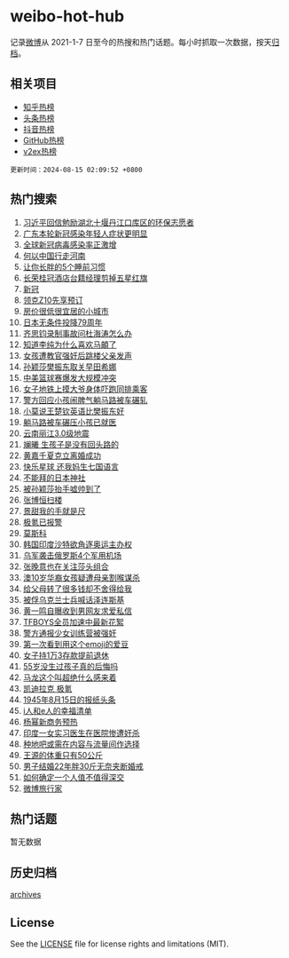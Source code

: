 # weibo-hot-hub

记录[微博](https://www.weibo.com)从 2021-1-7 日至今的热搜和热门话题。每小时抓取一次数据，按天[归档](archives)。

## 相关项目

- [知乎热榜](https://github.com/lonnyzhang423/zhihu-hot-hub)
- [头条热榜](https://github.com/lonnyzhang423/toutiao-hot-hub)
- [抖音热榜](https://github.com/lonnyzhang423/douyin-hot-hub)
- [GitHub热榜](https://github.com/lonnyzhang423/github-hot-hub)
- [v2ex热榜](https://github.com/lonnyzhang423/v2ex-hot-hub)


`更新时间：2024-08-15 02:09:52 +0800`

## 热门搜索

1. [习近平回信勉励湖北十堰丹江口库区的环保志愿者](https://m.weibo.cn/search?containerid=100103type%3D1%26t%3D10%26q%3D%23%E4%B9%A0%E8%BF%91%E5%B9%B3%E5%9B%9E%E4%BF%A1%E5%8B%89%E5%8A%B1%E6%B9%96%E5%8C%97%E5%8D%81%E5%A0%B0%E4%B8%B9%E6%B1%9F%E5%8F%A3%E5%BA%93%E5%8C%BA%E7%9A%84%E7%8E%AF%E4%BF%9D%E5%BF%97%E6%84%BF%E8%80%85%23&stream_entry_id=51&isnewpage=1&extparam=seat%3D1%26stream_entry_id%3D51%26c_type%3D51%26dgr%3D0%26cate%3D10103%26q%3D%2523%25E4%25B9%25A0%25E8%25BF%2591%25E5%25B9%25B3%25E5%259B%259E%25E4%25BF%25A1%25E5%258B%2589%25E5%258A%25B1%25E6%25B9%2596%25E5%258C%2597%25E5%258D%2581%25E5%25A0%25B0%25E4%25B8%25B9%25E6%25B1%259F%25E5%258F%25A3%25E5%25BA%2593%25E5%258C%25BA%25E7%259A%2584%25E7%258E%25AF%25E4%25BF%259D%25E5%25BF%2597%25E6%2584%25BF%25E8%2580%2585%2523%26pos%3D0%26filter_type%3Drealtimehot%26display_time%3D1723658991%26pre_seqid%3D172365899113902726126)
1. [广东本轮新冠感染年轻人症状更明显](https://m.weibo.cn/search?containerid=100103type%3D1%26t%3D10%26q%3D%23%E5%B9%BF%E4%B8%9C%E6%9C%AC%E8%BD%AE%E6%96%B0%E5%86%A0%E6%84%9F%E6%9F%93%E5%B9%B4%E8%BD%BB%E4%BA%BA%E7%97%87%E7%8A%B6%E6%9B%B4%E6%98%8E%E6%98%BE%23&stream_entry_id=31&isnewpage=1&extparam=seat%3D1%26stream_entry_id%3D31%26band_rank%3D1%26dgr%3D0%26pos%3D0%26filter_type%3Drealtimehot%26c_type%3D31%26q%3D%2523%25E5%25B9%25BF%25E4%25B8%259C%25E6%259C%25AC%25E8%25BD%25AE%25E6%2596%25B0%25E5%2586%25A0%25E6%2584%259F%25E6%259F%2593%25E5%25B9%25B4%25E8%25BD%25BB%25E4%25BA%25BA%25E7%2597%2587%25E7%258A%25B6%25E6%259B%25B4%25E6%2598%258E%25E6%2598%25BE%2523%26lcate%3D5001%26cate%3D5001%26realpos%3D1%26flag%3D1%26display_time%3D1723658991%26pre_seqid%3D172365899113902726126)
1. [全球新冠病毒感染率正激增](https://m.weibo.cn/search?containerid=100103type%3D1%26t%3D10%26q%3D%23%E5%85%A8%E7%90%83%E6%96%B0%E5%86%A0%E7%97%85%E6%AF%92%E6%84%9F%E6%9F%93%E7%8E%87%E6%AD%A3%E6%BF%80%E5%A2%9E%23&stream_entry_id=31&isnewpage=1&extparam=seat%3D1%26stream_entry_id%3D31%26band_rank%3D2%26dgr%3D0%26pos%3D1%26filter_type%3Drealtimehot%26c_type%3D31%26q%3D%2523%25E5%2585%25A8%25E7%2590%2583%25E6%2596%25B0%25E5%2586%25A0%25E7%2597%2585%25E6%25AF%2592%25E6%2584%259F%25E6%259F%2593%25E7%258E%2587%25E6%25AD%25A3%25E6%25BF%2580%25E5%25A2%259E%2523%26lcate%3D5001%26cate%3D5001%26realpos%3D2%26flag%3D2%26display_time%3D1723658991%26pre_seqid%3D172365899113902726126)
1. [何以中国行走河南](https://m.weibo.cn/search?containerid=100103type%3D1%26t%3D10%26q%3D%23%E4%BD%95%E4%BB%A5%E4%B8%AD%E5%9B%BD%E8%A1%8C%E8%B5%B0%E6%B2%B3%E5%8D%97%23&stream_entry_id=31&isnewpage=1&extparam=seat%3D1%26stream_entry_id%3D31%26band_rank%3D3%26dgr%3D0%26pos%3D2%26filter_type%3Drealtimehot%26c_type%3D31%26q%3D%2523%25E4%25BD%2595%25E4%25BB%25A5%25E4%25B8%25AD%25E5%259B%25BD%25E8%25A1%258C%25E8%25B5%25B0%25E6%25B2%25B3%25E5%258D%2597%2523%26lcate%3D5001%26cate%3D5001%26realpos%3D3%26flag%3D0%26display_time%3D1723658991%26pre_seqid%3D172365899113902726126)
1. [让你长胖的5个睡前习惯](https://m.weibo.cn/search?containerid=100103type%3D1%26t%3D10%26q%3D%23%E8%AE%A9%E4%BD%A0%E9%95%BF%E8%83%96%E7%9A%845%E4%B8%AA%E7%9D%A1%E5%89%8D%E4%B9%A0%E6%83%AF%23&stream_entry_id=31&isnewpage=1&extparam=seat%3D1%26stream_entry_id%3D31%26band_rank%3D4%26dgr%3D0%26pos%3D3%26filter_type%3Drealtimehot%26c_type%3D31%26q%3D%2523%25E8%25AE%25A9%25E4%25BD%25A0%25E9%2595%25BF%25E8%2583%2596%25E7%259A%25845%25E4%25B8%25AA%25E7%259D%25A1%25E5%2589%258D%25E4%25B9%25A0%25E6%2583%25AF%2523%26lcate%3D5001%26cate%3D5001%26realpos%3D4%26flag%3D0%26display_time%3D1723658991%26pre_seqid%3D172365899113902726126)
1. [长荣桂冠酒店台籍经理剪掉五星红旗](https://m.weibo.cn/search?containerid=100103type%3D1%26t%3D10%26q%3D%23%E9%95%BF%E8%8D%A3%E6%A1%82%E5%86%A0%E9%85%92%E5%BA%97%E5%8F%B0%E7%B1%8D%E7%BB%8F%E7%90%86%E5%89%AA%E6%8E%89%E4%BA%94%E6%98%9F%E7%BA%A2%E6%97%97%23&stream_entry_id=31&isnewpage=1&extparam=seat%3D1%26stream_entry_id%3D31%26band_rank%3D5%26dgr%3D0%26pos%3D4%26filter_type%3Drealtimehot%26c_type%3D31%26q%3D%2523%25E9%2595%25BF%25E8%258D%25A3%25E6%25A1%2582%25E5%2586%25A0%25E9%2585%2592%25E5%25BA%2597%25E5%258F%25B0%25E7%25B1%258D%25E7%25BB%258F%25E7%2590%2586%25E5%2589%25AA%25E6%258E%2589%25E4%25BA%2594%25E6%2598%259F%25E7%25BA%25A2%25E6%2597%2597%2523%26lcate%3D5001%26cate%3D5001%26realpos%3D5%26flag%3D0%26display_time%3D1723658991%26pre_seqid%3D172365899113902726126)
1. [新冠](https://m.weibo.cn/search?containerid=100103type%3D1%26t%3D10%26q%3D%E6%96%B0%E5%86%A0&stream_entry_id=31&isnewpage=1&extparam=seat%3D1%26stream_entry_id%3D31%26band_rank%3D6%26dgr%3D0%26pos%3D5%26filter_type%3Drealtimehot%26c_type%3D31%26q%3D%25E6%2596%25B0%25E5%2586%25A0%26lcate%3D5001%26cate%3D5001%26realpos%3D6%26flag%3D1%26display_time%3D1723658991%26pre_seqid%3D172365899113902726126)
1. [领克Z10先享预订](https://m.weibo.cn/search?containerid=100103type%3D1%26t%3D10%26q%3D%23%E9%A2%86%E5%85%8BZ10%E5%85%88%E4%BA%AB%E9%A2%84%E8%AE%A2%23&stream_entry_id=31&isnewpage=1&extparam=seat%3D1%26stream_entry_id%3D31%26band_rank%3D7%26dgr%3D0%26is_ad_pos%3D1%26pos%3D6%26filter_type%3Drealtimehot%26c_type%3D31%26adid%3D250373%26cate%3D5001%26topic_ad%3D1%26q%3D%2523%25E9%25A2%2586%25E5%2585%258BZ10%25E5%2585%2588%25E4%25BA%25AB%25E9%25A2%2584%25E8%25AE%25A2%2523%26lcate%3D5001%26display_time%3D1723658991%26pre_seqid%3D172365899113902726126)
1. [房价很低很宜居的小城市](https://m.weibo.cn/search?containerid=100103type%3D1%26t%3D10%26q%3D%E6%88%BF%E4%BB%B7%E5%BE%88%E4%BD%8E%E5%BE%88%E5%AE%9C%E5%B1%85%E7%9A%84%E5%B0%8F%E5%9F%8E%E5%B8%82&stream_entry_id=31&isnewpage=1&extparam=seat%3D1%26stream_entry_id%3D31%26band_rank%3D7%26dgr%3D0%26pos%3D7%26filter_type%3Drealtimehot%26c_type%3D31%26q%3D%25E6%2588%25BF%25E4%25BB%25B7%25E5%25BE%2588%25E4%25BD%258E%25E5%25BE%2588%25E5%25AE%259C%25E5%25B1%2585%25E7%259A%2584%25E5%25B0%258F%25E5%259F%258E%25E5%25B8%2582%26lcate%3D5001%26cate%3D5001%26realpos%3D7%26flag%3D0%26display_time%3D1723658991%26pre_seqid%3D172365899113902726126)
1. [日本无条件投降79周年](https://m.weibo.cn/search?containerid=100103type%3D1%26t%3D10%26q%3D%23%E6%97%A5%E6%9C%AC%E6%97%A0%E6%9D%A1%E4%BB%B6%E6%8A%95%E9%99%8D79%E5%91%A8%E5%B9%B4%23&stream_entry_id=31&isnewpage=1&extparam=seat%3D1%26stream_entry_id%3D31%26band_rank%3D8%26dgr%3D0%26pos%3D8%26filter_type%3Drealtimehot%26c_type%3D31%26q%3D%2523%25E6%2597%25A5%25E6%259C%25AC%25E6%2597%25A0%25E6%259D%25A1%25E4%25BB%25B6%25E6%258A%2595%25E9%2599%258D79%25E5%2591%25A8%25E5%25B9%25B4%2523%26lcate%3D5001%26cate%3D5001%26realpos%3D8%26flag%3D0%26display_time%3D1723658991%26pre_seqid%3D172365899113902726126)
1. [齐思钧录制事故问杜海涛怎么办](https://m.weibo.cn/search?containerid=100103type%3D1%26t%3D10%26q%3D%23%E9%BD%90%E6%80%9D%E9%92%A7%E5%BD%95%E5%88%B6%E4%BA%8B%E6%95%85%E9%97%AE%E6%9D%9C%E6%B5%B7%E6%B6%9B%E6%80%8E%E4%B9%88%E5%8A%9E%23&stream_entry_id=31&isnewpage=1&extparam=seat%3D1%26stream_entry_id%3D31%26band_rank%3D9%26dgr%3D0%26pos%3D9%26filter_type%3Drealtimehot%26c_type%3D31%26q%3D%2523%25E9%25BD%2590%25E6%2580%259D%25E9%2592%25A7%25E5%25BD%2595%25E5%2588%25B6%25E4%25BA%258B%25E6%2595%2585%25E9%2597%25AE%25E6%259D%259C%25E6%25B5%25B7%25E6%25B6%259B%25E6%2580%258E%25E4%25B9%2588%25E5%258A%259E%2523%26lcate%3D5001%26cate%3D5001%26realpos%3D9%26flag%3D2%26display_time%3D1723658991%26pre_seqid%3D172365899113902726126)
1. [知道李纯为什么喜欢马頔了](https://m.weibo.cn/search?containerid=100103type%3D1%26t%3D10%26q%3D%E7%9F%A5%E9%81%93%E6%9D%8E%E7%BA%AF%E4%B8%BA%E4%BB%80%E4%B9%88%E5%96%9C%E6%AC%A2%E9%A9%AC%E9%A0%94%E4%BA%86&stream_entry_id=31&isnewpage=1&extparam=seat%3D1%26stream_entry_id%3D31%26band_rank%3D10%26dgr%3D0%26pos%3D10%26filter_type%3Drealtimehot%26c_type%3D31%26q%3D%25E7%259F%25A5%25E9%2581%2593%25E6%259D%258E%25E7%25BA%25AF%25E4%25B8%25BA%25E4%25BB%2580%25E4%25B9%2588%25E5%2596%259C%25E6%25AC%25A2%25E9%25A9%25AC%25E9%25A0%2594%25E4%25BA%2586%26lcate%3D5001%26cate%3D5001%26realpos%3D10%26flag%3D2%26display_time%3D1723658991%26pre_seqid%3D172365899113902726126)
1. [女孩遭教官强奸后跳楼父亲发声](https://m.weibo.cn/search?containerid=100103type%3D1%26t%3D10%26q%3D%23%E5%A5%B3%E5%AD%A9%E9%81%AD%E6%95%99%E5%AE%98%E5%BC%BA%E5%A5%B8%E5%90%8E%E8%B7%B3%E6%A5%BC%E7%88%B6%E4%BA%B2%E5%8F%91%E5%A3%B0%23&stream_entry_id=31&isnewpage=1&extparam=seat%3D1%26stream_entry_id%3D31%26band_rank%3D11%26dgr%3D0%26pos%3D11%26filter_type%3Drealtimehot%26c_type%3D31%26q%3D%2523%25E5%25A5%25B3%25E5%25AD%25A9%25E9%2581%25AD%25E6%2595%2599%25E5%25AE%2598%25E5%25BC%25BA%25E5%25A5%25B8%25E5%2590%258E%25E8%25B7%25B3%25E6%25A5%25BC%25E7%2588%25B6%25E4%25BA%25B2%25E5%258F%2591%25E5%25A3%25B0%2523%26lcate%3D5001%26cate%3D5001%26realpos%3D11%26flag%3D2%26display_time%3D1723658991%26pre_seqid%3D172365899113902726126)
1. [孙颖莎樊振东取关早田希娜](https://m.weibo.cn/search?containerid=100103type%3D1%26t%3D10%26q%3D%23%E5%AD%99%E9%A2%96%E8%8E%8E%E6%A8%8A%E6%8C%AF%E4%B8%9C%E5%8F%96%E5%85%B3%E6%97%A9%E7%94%B0%E5%B8%8C%E5%A8%9C%23&stream_entry_id=31&isnewpage=1&extparam=seat%3D1%26stream_entry_id%3D31%26band_rank%3D12%26dgr%3D0%26pos%3D12%26filter_type%3Drealtimehot%26c_type%3D31%26q%3D%2523%25E5%25AD%2599%25E9%25A2%2596%25E8%258E%258E%25E6%25A8%258A%25E6%258C%25AF%25E4%25B8%259C%25E5%258F%2596%25E5%2585%25B3%25E6%2597%25A9%25E7%2594%25B0%25E5%25B8%258C%25E5%25A8%259C%2523%26lcate%3D5001%26cate%3D5001%26realpos%3D12%26flag%3D2%26display_time%3D1723658991%26pre_seqid%3D172365899113902726126)
1. [中美篮球赛爆发大规模冲突](https://m.weibo.cn/search?containerid=100103type%3D1%26t%3D10%26q%3D%23%E4%B8%AD%E7%BE%8E%E7%AF%AE%E7%90%83%E8%B5%9B%E7%88%86%E5%8F%91%E5%A4%A7%E8%A7%84%E6%A8%A1%E5%86%B2%E7%AA%81%23&stream_entry_id=31&isnewpage=1&extparam=seat%3D1%26stream_entry_id%3D31%26band_rank%3D13%26dgr%3D0%26pos%3D13%26filter_type%3Drealtimehot%26c_type%3D31%26q%3D%2523%25E4%25B8%25AD%25E7%25BE%258E%25E7%25AF%25AE%25E7%2590%2583%25E8%25B5%259B%25E7%2588%2586%25E5%258F%2591%25E5%25A4%25A7%25E8%25A7%2584%25E6%25A8%25A1%25E5%2586%25B2%25E7%25AA%2581%2523%26lcate%3D5001%26cate%3D5001%26realpos%3D13%26flag%3D2%26display_time%3D1723658991%26pre_seqid%3D172365899113902726126)
1. [女子地铁上摸大爷身体吓跑同排乘客](https://m.weibo.cn/search?containerid=100103type%3D1%26t%3D10%26q%3D%23%E5%A5%B3%E5%AD%90%E5%9C%B0%E9%93%81%E4%B8%8A%E6%91%B8%E5%A4%A7%E7%88%B7%E8%BA%AB%E4%BD%93%E5%90%93%E8%B7%91%E5%90%8C%E6%8E%92%E4%B9%98%E5%AE%A2%23&stream_entry_id=31&isnewpage=1&extparam=seat%3D1%26stream_entry_id%3D31%26band_rank%3D14%26dgr%3D0%26pos%3D14%26filter_type%3Drealtimehot%26c_type%3D31%26q%3D%2523%25E5%25A5%25B3%25E5%25AD%2590%25E5%259C%25B0%25E9%2593%2581%25E4%25B8%258A%25E6%2591%25B8%25E5%25A4%25A7%25E7%2588%25B7%25E8%25BA%25AB%25E4%25BD%2593%25E5%2590%2593%25E8%25B7%2591%25E5%2590%258C%25E6%258E%2592%25E4%25B9%2598%25E5%25AE%25A2%2523%26lcate%3D5001%26cate%3D5001%26realpos%3D14%26flag%3D2%26display_time%3D1723658991%26pre_seqid%3D172365899113902726126)
1. [警方回应小孩闹脾气躺马路被车碾轧](https://m.weibo.cn/search?containerid=100103type%3D1%26t%3D10%26q%3D%23%E8%AD%A6%E6%96%B9%E5%9B%9E%E5%BA%94%E5%B0%8F%E5%AD%A9%E9%97%B9%E8%84%BE%E6%B0%94%E8%BA%BA%E9%A9%AC%E8%B7%AF%E8%A2%AB%E8%BD%A6%E7%A2%BE%E8%BD%A7%23&stream_entry_id=31&isnewpage=1&extparam=seat%3D1%26stream_entry_id%3D31%26band_rank%3D15%26dgr%3D0%26pos%3D15%26filter_type%3Drealtimehot%26c_type%3D31%26q%3D%2523%25E8%25AD%25A6%25E6%2596%25B9%25E5%259B%259E%25E5%25BA%2594%25E5%25B0%258F%25E5%25AD%25A9%25E9%2597%25B9%25E8%2584%25BE%25E6%25B0%2594%25E8%25BA%25BA%25E9%25A9%25AC%25E8%25B7%25AF%25E8%25A2%25AB%25E8%25BD%25A6%25E7%25A2%25BE%25E8%25BD%25A7%2523%26lcate%3D5001%26cate%3D5001%26realpos%3D15%26flag%3D0%26display_time%3D1723658991%26pre_seqid%3D172365899113902726126)
1. [小莫说王楚钦英语比樊振东好](https://m.weibo.cn/search?containerid=100103type%3D1%26t%3D10%26q%3D%23%E5%B0%8F%E8%8E%AB%E8%AF%B4%E7%8E%8B%E6%A5%9A%E9%92%A6%E8%8B%B1%E8%AF%AD%E6%AF%94%E6%A8%8A%E6%8C%AF%E4%B8%9C%E5%A5%BD%23&stream_entry_id=31&isnewpage=1&extparam=seat%3D1%26stream_entry_id%3D31%26band_rank%3D16%26dgr%3D0%26pos%3D16%26filter_type%3Drealtimehot%26c_type%3D31%26q%3D%2523%25E5%25B0%258F%25E8%258E%25AB%25E8%25AF%25B4%25E7%258E%258B%25E6%25A5%259A%25E9%2592%25A6%25E8%258B%25B1%25E8%25AF%25AD%25E6%25AF%2594%25E6%25A8%258A%25E6%258C%25AF%25E4%25B8%259C%25E5%25A5%25BD%2523%26lcate%3D5001%26cate%3D5001%26realpos%3D16%26flag%3D0%26display_time%3D1723658991%26pre_seqid%3D172365899113902726126)
1. [躺马路被车碾压小孩已就医](https://m.weibo.cn/search?containerid=100103type%3D1%26t%3D10%26q%3D%23%E8%BA%BA%E9%A9%AC%E8%B7%AF%E8%A2%AB%E8%BD%A6%E7%A2%BE%E5%8E%8B%E5%B0%8F%E5%AD%A9%E5%B7%B2%E5%B0%B1%E5%8C%BB%23&stream_entry_id=31&isnewpage=1&extparam=seat%3D1%26stream_entry_id%3D31%26band_rank%3D17%26dgr%3D0%26pos%3D17%26filter_type%3Drealtimehot%26c_type%3D31%26q%3D%2523%25E8%25BA%25BA%25E9%25A9%25AC%25E8%25B7%25AF%25E8%25A2%25AB%25E8%25BD%25A6%25E7%25A2%25BE%25E5%258E%258B%25E5%25B0%258F%25E5%25AD%25A9%25E5%25B7%25B2%25E5%25B0%25B1%25E5%258C%25BB%2523%26lcate%3D5001%26cate%3D5001%26realpos%3D17%26flag%3D0%26display_time%3D1723658991%26pre_seqid%3D172365899113902726126)
1. [云南丽江3.0级地震](https://m.weibo.cn/search?containerid=100103type%3D1%26t%3D10%26q%3D%23%E4%BA%91%E5%8D%97%E4%B8%BD%E6%B1%9F3.0%E7%BA%A7%E5%9C%B0%E9%9C%87%23&stream_entry_id=31&isnewpage=1&extparam=seat%3D1%26stream_entry_id%3D31%26band_rank%3D18%26dgr%3D0%26pos%3D18%26filter_type%3Drealtimehot%26c_type%3D31%26q%3D%2523%25E4%25BA%2591%25E5%258D%2597%25E4%25B8%25BD%25E6%25B1%259F3.0%25E7%25BA%25A7%25E5%259C%25B0%25E9%259C%2587%2523%26lcate%3D5001%26cate%3D5001%26realpos%3D18%26flag%3D0%26display_time%3D1723658991%26pre_seqid%3D172365899113902726126)
1. [斓曦 生孩子是没有回头路的](https://m.weibo.cn/search?containerid=100103type%3D1%26t%3D10%26q%3D%E6%96%93%E6%9B%A6+%E7%94%9F%E5%AD%A9%E5%AD%90%E6%98%AF%E6%B2%A1%E6%9C%89%E5%9B%9E%E5%A4%B4%E8%B7%AF%E7%9A%84&stream_entry_id=31&isnewpage=1&extparam=seat%3D1%26stream_entry_id%3D31%26band_rank%3D19%26dgr%3D0%26pos%3D19%26filter_type%3Drealtimehot%26c_type%3D31%26q%3D%25E6%2596%2593%25E6%259B%25A6%2520%25E7%2594%259F%25E5%25AD%25A9%25E5%25AD%2590%25E6%2598%25AF%25E6%25B2%25A1%25E6%259C%2589%25E5%259B%259E%25E5%25A4%25B4%25E8%25B7%25AF%25E7%259A%2584%26lcate%3D5001%26cate%3D5001%26realpos%3D19%26flag%3D0%26display_time%3D1723658991%26pre_seqid%3D172365899113902726126)
1. [黄嘉千夏克立离婚成功](https://m.weibo.cn/search?containerid=100103type%3D1%26t%3D10%26q%3D%23%E9%BB%84%E5%98%89%E5%8D%83%E5%A4%8F%E5%85%8B%E7%AB%8B%E7%A6%BB%E5%A9%9A%E6%88%90%E5%8A%9F%23&stream_entry_id=31&isnewpage=1&extparam=seat%3D1%26stream_entry_id%3D31%26band_rank%3D20%26dgr%3D0%26pos%3D20%26filter_type%3Drealtimehot%26c_type%3D31%26q%3D%2523%25E9%25BB%2584%25E5%2598%2589%25E5%258D%2583%25E5%25A4%258F%25E5%2585%258B%25E7%25AB%258B%25E7%25A6%25BB%25E5%25A9%259A%25E6%2588%2590%25E5%258A%259F%2523%26lcate%3D5001%26cate%3D5001%26realpos%3D20%26flag%3D0%26display_time%3D1723658991%26pre_seqid%3D172365899113902726126)
1. [快乐星球 还我妈生七国语言](https://m.weibo.cn/search?containerid=100103type%3D1%26t%3D10%26q%3D%E5%BF%AB%E4%B9%90%E6%98%9F%E7%90%83+%E8%BF%98%E6%88%91%E5%A6%88%E7%94%9F%E4%B8%83%E5%9B%BD%E8%AF%AD%E8%A8%80&stream_entry_id=31&isnewpage=1&extparam=seat%3D1%26stream_entry_id%3D31%26band_rank%3D21%26dgr%3D0%26pos%3D21%26filter_type%3Drealtimehot%26c_type%3D31%26q%3D%25E5%25BF%25AB%25E4%25B9%2590%25E6%2598%259F%25E7%2590%2583%2520%25E8%25BF%2598%25E6%2588%2591%25E5%25A6%2588%25E7%2594%259F%25E4%25B8%2583%25E5%259B%25BD%25E8%25AF%25AD%25E8%25A8%2580%26lcate%3D5001%26cate%3D5001%26realpos%3D21%26flag%3D1%26display_time%3D1723658991%26pre_seqid%3D172365899113902726126)
1. [不能拜的日本神社](https://m.weibo.cn/search?containerid=100103type%3D1%26t%3D10%26q%3D%23%E4%B8%8D%E8%83%BD%E6%8B%9C%E7%9A%84%E6%97%A5%E6%9C%AC%E7%A5%9E%E7%A4%BE%23&stream_entry_id=31&isnewpage=1&extparam=seat%3D1%26stream_entry_id%3D31%26band_rank%3D22%26dgr%3D0%26pos%3D22%26filter_type%3Drealtimehot%26c_type%3D31%26q%3D%2523%25E4%25B8%258D%25E8%2583%25BD%25E6%258B%259C%25E7%259A%2584%25E6%2597%25A5%25E6%259C%25AC%25E7%25A5%259E%25E7%25A4%25BE%2523%26lcate%3D5001%26cate%3D5001%26realpos%3D22%26flag%3D1%26display_time%3D1723658991%26pre_seqid%3D172365899113902726126)
1. [被孙颖莎抬手嘘帅到了](https://m.weibo.cn/search?containerid=100103type%3D1%26t%3D10%26q%3D%23%E8%A2%AB%E5%AD%99%E9%A2%96%E8%8E%8E%E6%8A%AC%E6%89%8B%E5%98%98%E5%B8%85%E5%88%B0%E4%BA%86%23&stream_entry_id=31&isnewpage=1&extparam=seat%3D1%26stream_entry_id%3D31%26band_rank%3D23%26dgr%3D0%26pos%3D23%26filter_type%3Drealtimehot%26c_type%3D31%26q%3D%2523%25E8%25A2%25AB%25E5%25AD%2599%25E9%25A2%2596%25E8%258E%258E%25E6%258A%25AC%25E6%2589%258B%25E5%2598%2598%25E5%25B8%2585%25E5%2588%25B0%25E4%25BA%2586%2523%26lcate%3D5001%26cate%3D5001%26realpos%3D23%26flag%3D0%26display_time%3D1723658991%26pre_seqid%3D172365899113902726126)
1. [张博恒扫楼](https://m.weibo.cn/search?containerid=100103type%3D1%26t%3D10%26q%3D%23%E5%BC%A0%E5%8D%9A%E6%81%92%E6%89%AB%E6%A5%BC%23&stream_entry_id=31&isnewpage=1&extparam=seat%3D1%26stream_entry_id%3D31%26band_rank%3D24%26dgr%3D0%26pos%3D24%26filter_type%3Drealtimehot%26c_type%3D31%26q%3D%2523%25E5%25BC%25A0%25E5%258D%259A%25E6%2581%2592%25E6%2589%25AB%25E6%25A5%25BC%2523%26lcate%3D5001%26cate%3D5001%26realpos%3D24%26flag%3D0%26display_time%3D1723658991%26pre_seqid%3D172365899113902726126)
1. [景甜我的手就是尺](https://m.weibo.cn/search?containerid=100103type%3D1%26t%3D10%26q%3D%E6%99%AF%E7%94%9C%E6%88%91%E7%9A%84%E6%89%8B%E5%B0%B1%E6%98%AF%E5%B0%BA&stream_entry_id=31&isnewpage=1&extparam=seat%3D1%26stream_entry_id%3D31%26band_rank%3D25%26dgr%3D0%26pos%3D25%26filter_type%3Drealtimehot%26c_type%3D31%26q%3D%25E6%2599%25AF%25E7%2594%259C%25E6%2588%2591%25E7%259A%2584%25E6%2589%258B%25E5%25B0%25B1%25E6%2598%25AF%25E5%25B0%25BA%26lcate%3D5001%26cate%3D5001%26realpos%3D25%26flag%3D1%26display_time%3D1723658991%26pre_seqid%3D172365899113902726126)
1. [极氪已报警](https://m.weibo.cn/search?containerid=100103type%3D1%26t%3D10%26q%3D%23%E6%9E%81%E6%B0%AA%E5%B7%B2%E6%8A%A5%E8%AD%A6%23&stream_entry_id=31&isnewpage=1&extparam=seat%3D1%26stream_entry_id%3D31%26band_rank%3D26%26dgr%3D0%26pos%3D26%26filter_type%3Drealtimehot%26c_type%3D31%26q%3D%2523%25E6%259E%2581%25E6%25B0%25AA%25E5%25B7%25B2%25E6%258A%25A5%25E8%25AD%25A6%2523%26lcate%3D5001%26cate%3D5001%26realpos%3D26%26flag%3D0%26display_time%3D1723658991%26pre_seqid%3D172365899113902726126)
1. [莫斯科](https://m.weibo.cn/search?containerid=100103type%3D1%26t%3D10%26q%3D%E8%8E%AB%E6%96%AF%E7%A7%91&stream_entry_id=31&isnewpage=1&extparam=seat%3D1%26stream_entry_id%3D31%26band_rank%3D27%26dgr%3D0%26pos%3D27%26filter_type%3Drealtimehot%26c_type%3D31%26q%3D%25E8%258E%25AB%25E6%2596%25AF%25E7%25A7%2591%26lcate%3D5001%26cate%3D5001%26realpos%3D27%26flag%3D0%26display_time%3D1723658991%26pre_seqid%3D172365899113902726126)
1. [韩国印度沙特欲角逐奥运主办权](https://m.weibo.cn/search?containerid=100103type%3D1%26t%3D10%26q%3D%23%E9%9F%A9%E5%9B%BD%E5%8D%B0%E5%BA%A6%E6%B2%99%E7%89%B9%E6%AC%B2%E8%A7%92%E9%80%90%E5%A5%A5%E8%BF%90%E4%B8%BB%E5%8A%9E%E6%9D%83%23&stream_entry_id=31&isnewpage=1&extparam=seat%3D1%26stream_entry_id%3D31%26band_rank%3D28%26dgr%3D0%26pos%3D28%26filter_type%3Drealtimehot%26c_type%3D31%26q%3D%2523%25E9%259F%25A9%25E5%259B%25BD%25E5%258D%25B0%25E5%25BA%25A6%25E6%25B2%2599%25E7%2589%25B9%25E6%25AC%25B2%25E8%25A7%2592%25E9%2580%2590%25E5%25A5%25A5%25E8%25BF%2590%25E4%25B8%25BB%25E5%258A%259E%25E6%259D%2583%2523%26lcate%3D5001%26cate%3D5001%26realpos%3D28%26flag%3D0%26display_time%3D1723658991%26pre_seqid%3D172365899113902726126)
1. [乌军袭击俄罗斯4个军用机场](https://m.weibo.cn/search?containerid=100103type%3D1%26t%3D10%26q%3D%23%E4%B9%8C%E5%86%9B%E8%A2%AD%E5%87%BB%E4%BF%84%E7%BD%97%E6%96%AF4%E4%B8%AA%E5%86%9B%E7%94%A8%E6%9C%BA%E5%9C%BA%23&stream_entry_id=31&isnewpage=1&extparam=seat%3D1%26stream_entry_id%3D31%26band_rank%3D29%26dgr%3D0%26pos%3D29%26filter_type%3Drealtimehot%26c_type%3D31%26q%3D%2523%25E4%25B9%258C%25E5%2586%259B%25E8%25A2%25AD%25E5%2587%25BB%25E4%25BF%2584%25E7%25BD%2597%25E6%2596%25AF4%25E4%25B8%25AA%25E5%2586%259B%25E7%2594%25A8%25E6%259C%25BA%25E5%259C%25BA%2523%26lcate%3D5001%26cate%3D5001%26realpos%3D29%26flag%3D0%26display_time%3D1723658991%26pre_seqid%3D172365899113902726126)
1. [张晚意也在关注莎头组合](https://m.weibo.cn/search?containerid=100103type%3D1%26t%3D10%26q%3D%23%E5%BC%A0%E6%99%9A%E6%84%8F%E4%B9%9F%E5%9C%A8%E5%85%B3%E6%B3%A8%E8%8E%8E%E5%A4%B4%E7%BB%84%E5%90%88%23&stream_entry_id=31&isnewpage=1&extparam=seat%3D1%26stream_entry_id%3D31%26band_rank%3D30%26dgr%3D0%26pos%3D30%26filter_type%3Drealtimehot%26c_type%3D31%26q%3D%2523%25E5%25BC%25A0%25E6%2599%259A%25E6%2584%258F%25E4%25B9%259F%25E5%259C%25A8%25E5%2585%25B3%25E6%25B3%25A8%25E8%258E%258E%25E5%25A4%25B4%25E7%25BB%2584%25E5%2590%2588%2523%26lcate%3D5001%26cate%3D5001%26realpos%3D30%26flag%3D0%26display_time%3D1723658991%26pre_seqid%3D172365899113902726126)
1. [澳10岁华裔女孩疑遭母亲割喉谋杀](https://m.weibo.cn/search?containerid=100103type%3D1%26t%3D10%26q%3D%23%E6%BE%B310%E5%B2%81%E5%8D%8E%E8%A3%94%E5%A5%B3%E5%AD%A9%E7%96%91%E9%81%AD%E6%AF%8D%E4%BA%B2%E5%89%B2%E5%96%89%E8%B0%8B%E6%9D%80%23&stream_entry_id=31&isnewpage=1&extparam=seat%3D1%26stream_entry_id%3D31%26band_rank%3D31%26dgr%3D0%26pos%3D31%26filter_type%3Drealtimehot%26c_type%3D31%26q%3D%2523%25E6%25BE%25B310%25E5%25B2%2581%25E5%258D%258E%25E8%25A3%2594%25E5%25A5%25B3%25E5%25AD%25A9%25E7%2596%2591%25E9%2581%25AD%25E6%25AF%258D%25E4%25BA%25B2%25E5%2589%25B2%25E5%2596%2589%25E8%25B0%258B%25E6%259D%2580%2523%26lcate%3D5001%26cate%3D5001%26realpos%3D31%26flag%3D0%26display_time%3D1723658991%26pre_seqid%3D172365899113902726126)
1. [给父母转了很多钱却不舍得给我](https://m.weibo.cn/search?containerid=100103type%3D1%26t%3D10%26q%3D%23%E7%BB%99%E7%88%B6%E6%AF%8D%E8%BD%AC%E4%BA%86%E5%BE%88%E5%A4%9A%E9%92%B1%E5%8D%B4%E4%B8%8D%E8%88%8D%E5%BE%97%E7%BB%99%E6%88%91%23&stream_entry_id=31&isnewpage=1&extparam=seat%3D1%26stream_entry_id%3D31%26band_rank%3D32%26dgr%3D0%26pos%3D32%26filter_type%3Drealtimehot%26c_type%3D31%26q%3D%2523%25E7%25BB%2599%25E7%2588%25B6%25E6%25AF%258D%25E8%25BD%25AC%25E4%25BA%2586%25E5%25BE%2588%25E5%25A4%259A%25E9%2592%25B1%25E5%258D%25B4%25E4%25B8%258D%25E8%2588%258D%25E5%25BE%2597%25E7%25BB%2599%25E6%2588%2591%2523%26lcate%3D5001%26cate%3D5001%26realpos%3D32%26flag%3D0%26display_time%3D1723658991%26pre_seqid%3D172365899113902726126)
1. [被俘乌克兰士兵喊话泽连斯基](https://m.weibo.cn/search?containerid=100103type%3D1%26t%3D10%26q%3D%23%E8%A2%AB%E4%BF%98%E4%B9%8C%E5%85%8B%E5%85%B0%E5%A3%AB%E5%85%B5%E5%96%8A%E8%AF%9D%E6%B3%BD%E8%BF%9E%E6%96%AF%E5%9F%BA%23&stream_entry_id=31&isnewpage=1&extparam=seat%3D1%26stream_entry_id%3D31%26band_rank%3D33%26dgr%3D0%26pos%3D33%26filter_type%3Drealtimehot%26c_type%3D31%26q%3D%2523%25E8%25A2%25AB%25E4%25BF%2598%25E4%25B9%258C%25E5%2585%258B%25E5%2585%25B0%25E5%25A3%25AB%25E5%2585%25B5%25E5%2596%258A%25E8%25AF%259D%25E6%25B3%25BD%25E8%25BF%259E%25E6%2596%25AF%25E5%259F%25BA%2523%26lcate%3D5001%26cate%3D5001%26realpos%3D33%26flag%3D0%26display_time%3D1723658991%26pre_seqid%3D172365899113902726126)
1. [黄一鸣自曝收到男网友求爱私信](https://m.weibo.cn/search?containerid=100103type%3D1%26t%3D10%26q%3D%23%E9%BB%84%E4%B8%80%E9%B8%A3%E8%87%AA%E6%9B%9D%E6%94%B6%E5%88%B0%E7%94%B7%E7%BD%91%E5%8F%8B%E6%B1%82%E7%88%B1%E7%A7%81%E4%BF%A1%23&stream_entry_id=31&isnewpage=1&extparam=seat%3D1%26stream_entry_id%3D31%26band_rank%3D34%26dgr%3D0%26pos%3D34%26filter_type%3Drealtimehot%26c_type%3D31%26q%3D%2523%25E9%25BB%2584%25E4%25B8%2580%25E9%25B8%25A3%25E8%2587%25AA%25E6%259B%259D%25E6%2594%25B6%25E5%2588%25B0%25E7%2594%25B7%25E7%25BD%2591%25E5%258F%258B%25E6%25B1%2582%25E7%2588%25B1%25E7%25A7%2581%25E4%25BF%25A1%2523%26lcate%3D5001%26cate%3D5001%26realpos%3D34%26flag%3D0%26display_time%3D1723658991%26pre_seqid%3D172365899113902726126)
1. [TFBOYS全员加速中最新花絮](https://m.weibo.cn/search?containerid=100103type%3D1%26t%3D10%26q%3DTFBOYS%E5%85%A8%E5%91%98%E5%8A%A0%E9%80%9F%E4%B8%AD%E6%9C%80%E6%96%B0%E8%8A%B1%E7%B5%AE&stream_entry_id=31&isnewpage=1&extparam=seat%3D1%26stream_entry_id%3D31%26band_rank%3D35%26dgr%3D0%26pos%3D35%26filter_type%3Drealtimehot%26c_type%3D31%26q%3DTFBOYS%25E5%2585%25A8%25E5%2591%2598%25E5%258A%25A0%25E9%2580%259F%25E4%25B8%25AD%25E6%259C%2580%25E6%2596%25B0%25E8%258A%25B1%25E7%25B5%25AE%26lcate%3D5001%26cate%3D5001%26realpos%3D35%26flag%3D0%26display_time%3D1723658991%26pre_seqid%3D172365899113902726126)
1. [警方通报少女训练营被强奸](https://m.weibo.cn/search?containerid=100103type%3D1%26t%3D10%26q%3D%23%E8%AD%A6%E6%96%B9%E9%80%9A%E6%8A%A5%E5%B0%91%E5%A5%B3%E8%AE%AD%E7%BB%83%E8%90%A5%E8%A2%AB%E5%BC%BA%E5%A5%B8%23&stream_entry_id=31&isnewpage=1&extparam=seat%3D1%26stream_entry_id%3D31%26band_rank%3D36%26dgr%3D0%26pos%3D36%26filter_type%3Drealtimehot%26c_type%3D31%26q%3D%2523%25E8%25AD%25A6%25E6%2596%25B9%25E9%2580%259A%25E6%258A%25A5%25E5%25B0%2591%25E5%25A5%25B3%25E8%25AE%25AD%25E7%25BB%2583%25E8%2590%25A5%25E8%25A2%25AB%25E5%25BC%25BA%25E5%25A5%25B8%2523%26lcate%3D5001%26cate%3D5001%26realpos%3D36%26flag%3D0%26display_time%3D1723658991%26pre_seqid%3D172365899113902726126)
1. [第一次看到用这个emoji的爱豆](https://m.weibo.cn/search?containerid=100103type%3D1%26t%3D10%26q%3D%E7%AC%AC%E4%B8%80%E6%AC%A1%E7%9C%8B%E5%88%B0%E7%94%A8%E8%BF%99%E4%B8%AAemoji%E7%9A%84%E7%88%B1%E8%B1%86&stream_entry_id=31&isnewpage=1&extparam=seat%3D1%26stream_entry_id%3D31%26band_rank%3D37%26dgr%3D0%26pos%3D37%26filter_type%3Drealtimehot%26c_type%3D31%26q%3D%25E7%25AC%25AC%25E4%25B8%2580%25E6%25AC%25A1%25E7%259C%258B%25E5%2588%25B0%25E7%2594%25A8%25E8%25BF%2599%25E4%25B8%25AAemoji%25E7%259A%2584%25E7%2588%25B1%25E8%25B1%2586%26lcate%3D5001%26cate%3D5001%26realpos%3D37%26flag%3D0%26display_time%3D1723658991%26pre_seqid%3D172365899113902726126)
1. [女子持1万3存款提前退休](https://m.weibo.cn/search?containerid=100103type%3D1%26t%3D10%26q%3D%23%E5%A5%B3%E5%AD%90%E6%8C%811%E4%B8%873%E5%AD%98%E6%AC%BE%E6%8F%90%E5%89%8D%E9%80%80%E4%BC%91%23&stream_entry_id=31&isnewpage=1&extparam=seat%3D1%26stream_entry_id%3D31%26band_rank%3D38%26dgr%3D0%26pos%3D38%26filter_type%3Drealtimehot%26c_type%3D31%26q%3D%2523%25E5%25A5%25B3%25E5%25AD%2590%25E6%258C%25811%25E4%25B8%25873%25E5%25AD%2598%25E6%25AC%25BE%25E6%258F%2590%25E5%2589%258D%25E9%2580%2580%25E4%25BC%2591%2523%26lcate%3D5001%26cate%3D5001%26realpos%3D38%26flag%3D0%26display_time%3D1723658991%26pre_seqid%3D172365899113902726126)
1. [55岁没生过孩子真的后悔吗](https://m.weibo.cn/search?containerid=100103type%3D1%26t%3D10%26q%3D55%E5%B2%81%E6%B2%A1%E7%94%9F%E8%BF%87%E5%AD%A9%E5%AD%90%E7%9C%9F%E7%9A%84%E5%90%8E%E6%82%94%E5%90%97&stream_entry_id=31&isnewpage=1&extparam=seat%3D1%26stream_entry_id%3D31%26band_rank%3D39%26dgr%3D0%26pos%3D39%26filter_type%3Drealtimehot%26c_type%3D31%26q%3D55%25E5%25B2%2581%25E6%25B2%25A1%25E7%2594%259F%25E8%25BF%2587%25E5%25AD%25A9%25E5%25AD%2590%25E7%259C%259F%25E7%259A%2584%25E5%2590%258E%25E6%2582%2594%25E5%2590%2597%26lcate%3D5001%26cate%3D5001%26realpos%3D39%26flag%3D0%26display_time%3D1723658991%26pre_seqid%3D172365899113902726126)
1. [马龙这个叫超绝什么感来着](https://m.weibo.cn/search?containerid=100103type%3D1%26t%3D10%26q%3D%E9%A9%AC%E9%BE%99%E8%BF%99%E4%B8%AA%E5%8F%AB%E8%B6%85%E7%BB%9D%E4%BB%80%E4%B9%88%E6%84%9F%E6%9D%A5%E7%9D%80&stream_entry_id=31&isnewpage=1&extparam=seat%3D1%26stream_entry_id%3D31%26band_rank%3D40%26dgr%3D0%26pos%3D40%26filter_type%3Drealtimehot%26c_type%3D31%26q%3D%25E9%25A9%25AC%25E9%25BE%2599%25E8%25BF%2599%25E4%25B8%25AA%25E5%258F%25AB%25E8%25B6%2585%25E7%25BB%259D%25E4%25BB%2580%25E4%25B9%2588%25E6%2584%259F%25E6%259D%25A5%25E7%259D%2580%26lcate%3D5001%26cate%3D5001%26realpos%3D40%26flag%3D0%26display_time%3D1723658991%26pre_seqid%3D172365899113902726126)
1. [凯迪拉克 极氪](https://m.weibo.cn/search?containerid=100103type%3D1%26t%3D10%26q%3D%E5%87%AF%E8%BF%AA%E6%8B%89%E5%85%8B+%E6%9E%81%E6%B0%AA&stream_entry_id=31&isnewpage=1&extparam=seat%3D1%26stream_entry_id%3D31%26band_rank%3D41%26dgr%3D0%26pos%3D41%26filter_type%3Drealtimehot%26c_type%3D31%26q%3D%25E5%2587%25AF%25E8%25BF%25AA%25E6%258B%2589%25E5%2585%258B%2520%25E6%259E%2581%25E6%25B0%25AA%26lcate%3D5001%26cate%3D5001%26realpos%3D41%26flag%3D0%26display_time%3D1723658991%26pre_seqid%3D172365899113902726126)
1. [1945年8月15日的报纸头条](https://m.weibo.cn/search?containerid=100103type%3D1%26t%3D10%26q%3D%231945%E5%B9%B48%E6%9C%8815%E6%97%A5%E7%9A%84%E6%8A%A5%E7%BA%B8%E5%A4%B4%E6%9D%A1%23&stream_entry_id=31&isnewpage=1&extparam=seat%3D1%26stream_entry_id%3D31%26band_rank%3D42%26dgr%3D0%26pos%3D42%26filter_type%3Drealtimehot%26c_type%3D31%26q%3D%25231945%25E5%25B9%25B48%25E6%259C%258815%25E6%2597%25A5%25E7%259A%2584%25E6%258A%25A5%25E7%25BA%25B8%25E5%25A4%25B4%25E6%259D%25A1%2523%26lcate%3D5001%26cate%3D5001%26realpos%3D42%26flag%3D1%26display_time%3D1723658991%26pre_seqid%3D172365899113902726126)
1. [i人和e人的幸福清单](https://m.weibo.cn/search?containerid=100103type%3D1%26t%3D10%26q%3D%23i%E4%BA%BA%E5%92%8Ce%E4%BA%BA%E7%9A%84%E5%B9%B8%E7%A6%8F%E6%B8%85%E5%8D%95%23&stream_entry_id=31&isnewpage=1&extparam=seat%3D1%26stream_entry_id%3D31%26band_rank%3D43%26dgr%3D0%26pos%3D43%26filter_type%3Drealtimehot%26c_type%3D31%26q%3D%2523i%25E4%25BA%25BA%25E5%2592%258Ce%25E4%25BA%25BA%25E7%259A%2584%25E5%25B9%25B8%25E7%25A6%258F%25E6%25B8%2585%25E5%258D%2595%2523%26lcate%3D5001%26cate%3D5001%26realpos%3D43%26flag%3D0%26display_time%3D1723658991%26pre_seqid%3D172365899113902726126)
1. [杨幂新商务预热](https://m.weibo.cn/search?containerid=100103type%3D1%26t%3D10%26q%3D%23%E6%9D%A8%E5%B9%82%E6%96%B0%E5%95%86%E5%8A%A1%E9%A2%84%E7%83%AD%23&stream_entry_id=31&isnewpage=1&extparam=seat%3D1%26stream_entry_id%3D31%26band_rank%3D44%26dgr%3D0%26pos%3D44%26filter_type%3Drealtimehot%26c_type%3D31%26q%3D%2523%25E6%259D%25A8%25E5%25B9%2582%25E6%2596%25B0%25E5%2595%2586%25E5%258A%25A1%25E9%25A2%2584%25E7%2583%25AD%2523%26lcate%3D5001%26cate%3D5001%26realpos%3D44%26flag%3D0%26display_time%3D1723658991%26pre_seqid%3D172365899113902726126)
1. [印度一女实习医生在医院惨遭奸杀](https://m.weibo.cn/search?containerid=100103type%3D1%26t%3D10%26q%3D%23%E5%8D%B0%E5%BA%A6%E4%B8%80%E5%A5%B3%E5%AE%9E%E4%B9%A0%E5%8C%BB%E7%94%9F%E5%9C%A8%E5%8C%BB%E9%99%A2%E6%83%A8%E9%81%AD%E5%A5%B8%E6%9D%80%23&stream_entry_id=31&isnewpage=1&extparam=seat%3D1%26stream_entry_id%3D31%26band_rank%3D45%26dgr%3D0%26pos%3D45%26filter_type%3Drealtimehot%26c_type%3D31%26q%3D%2523%25E5%258D%25B0%25E5%25BA%25A6%25E4%25B8%2580%25E5%25A5%25B3%25E5%25AE%259E%25E4%25B9%25A0%25E5%258C%25BB%25E7%2594%259F%25E5%259C%25A8%25E5%258C%25BB%25E9%2599%25A2%25E6%2583%25A8%25E9%2581%25AD%25E5%25A5%25B8%25E6%259D%2580%2523%26lcate%3D5001%26cate%3D5001%26realpos%3D45%26flag%3D0%26display_time%3D1723658991%26pre_seqid%3D172365899113902726126)
1. [种地吧或需在内容与流量间作选择](https://m.weibo.cn/search?containerid=100103type%3D1%26t%3D10%26q%3D%23%E7%A7%8D%E5%9C%B0%E5%90%A7%E6%88%96%E9%9C%80%E5%9C%A8%E5%86%85%E5%AE%B9%E4%B8%8E%E6%B5%81%E9%87%8F%E9%97%B4%E4%BD%9C%E9%80%89%E6%8B%A9%23&stream_entry_id=31&isnewpage=1&extparam=seat%3D1%26stream_entry_id%3D31%26band_rank%3D46%26dgr%3D0%26pos%3D46%26filter_type%3Drealtimehot%26c_type%3D31%26q%3D%2523%25E7%25A7%258D%25E5%259C%25B0%25E5%2590%25A7%25E6%2588%2596%25E9%259C%2580%25E5%259C%25A8%25E5%2586%2585%25E5%25AE%25B9%25E4%25B8%258E%25E6%25B5%2581%25E9%2587%258F%25E9%2597%25B4%25E4%25BD%259C%25E9%2580%2589%25E6%258B%25A9%2523%26lcate%3D5001%26cate%3D5001%26realpos%3D46%26flag%3D0%26display_time%3D1723658991%26pre_seqid%3D172365899113902726126)
1. [王源的体重只有50公斤](https://m.weibo.cn/search?containerid=100103type%3D1%26t%3D10%26q%3D%E7%8E%8B%E6%BA%90%E7%9A%84%E4%BD%93%E9%87%8D%E5%8F%AA%E6%9C%8950%E5%85%AC%E6%96%A4&stream_entry_id=31&isnewpage=1&extparam=seat%3D1%26stream_entry_id%3D31%26band_rank%3D47%26dgr%3D0%26pos%3D47%26filter_type%3Drealtimehot%26c_type%3D31%26q%3D%25E7%258E%258B%25E6%25BA%2590%25E7%259A%2584%25E4%25BD%2593%25E9%2587%258D%25E5%258F%25AA%25E6%259C%258950%25E5%2585%25AC%25E6%2596%25A4%26lcate%3D5001%26cate%3D5001%26realpos%3D47%26flag%3D0%26display_time%3D1723658991%26pre_seqid%3D172365899113902726126)
1. [男子结婚22年胖30斤无奈夹断婚戒](https://m.weibo.cn/search?containerid=100103type%3D1%26t%3D10%26q%3D%23%E7%94%B7%E5%AD%90%E7%BB%93%E5%A9%9A22%E5%B9%B4%E8%83%9630%E6%96%A4%E6%97%A0%E5%A5%88%E5%A4%B9%E6%96%AD%E5%A9%9A%E6%88%92%23&stream_entry_id=31&isnewpage=1&extparam=seat%3D1%26stream_entry_id%3D31%26band_rank%3D48%26dgr%3D0%26pos%3D48%26filter_type%3Drealtimehot%26c_type%3D31%26q%3D%2523%25E7%2594%25B7%25E5%25AD%2590%25E7%25BB%2593%25E5%25A9%259A22%25E5%25B9%25B4%25E8%2583%259630%25E6%2596%25A4%25E6%2597%25A0%25E5%25A5%2588%25E5%25A4%25B9%25E6%2596%25AD%25E5%25A9%259A%25E6%2588%2592%2523%26lcate%3D5001%26cate%3D5001%26realpos%3D48%26flag%3D0%26display_time%3D1723658991%26pre_seqid%3D172365899113902726126)
1. [如何确定一个人值不值得深交](https://m.weibo.cn/search?containerid=100103type%3D1%26t%3D10%26q%3D%23%E5%A6%82%E4%BD%95%E7%A1%AE%E5%AE%9A%E4%B8%80%E4%B8%AA%E4%BA%BA%E5%80%BC%E4%B8%8D%E5%80%BC%E5%BE%97%E6%B7%B1%E4%BA%A4%23&stream_entry_id=31&isnewpage=1&extparam=seat%3D1%26stream_entry_id%3D31%26band_rank%3D49%26dgr%3D0%26pos%3D49%26filter_type%3Drealtimehot%26c_type%3D31%26q%3D%2523%25E5%25A6%2582%25E4%25BD%2595%25E7%25A1%25AE%25E5%25AE%259A%25E4%25B8%2580%25E4%25B8%25AA%25E4%25BA%25BA%25E5%2580%25BC%25E4%25B8%258D%25E5%2580%25BC%25E5%25BE%2597%25E6%25B7%25B1%25E4%25BA%25A4%2523%26lcate%3D5001%26cate%3D5001%26realpos%3D49%26flag%3D1%26display_time%3D1723658991%26pre_seqid%3D172365899113902726126)
1. [微博旅行家](https://m.weibo.cn/search?containerid=100103type%3D1%26t%3D10%26q%3D%E5%BE%AE%E5%8D%9A%E6%97%85%E8%A1%8C%E5%AE%B6&stream_entry_id=31&isnewpage=1&extparam=seat%3D1%26stream_entry_id%3D31%26band_rank%3D50%26dgr%3D0%26pos%3D50%26filter_type%3Drealtimehot%26c_type%3D31%26q%3D%25E5%25BE%25AE%25E5%258D%259A%25E6%2597%2585%25E8%25A1%258C%25E5%25AE%25B6%26lcate%3D5001%26cate%3D5001%26realpos%3D50%26flag%3D1%26display_time%3D1723658991%26pre_seqid%3D172365899113902726126)

## 热门话题

暂无数据

## 历史归档

[archives](archives)

## License

See the [LICENSE](LICENSE) file for license rights and limitations (MIT).
